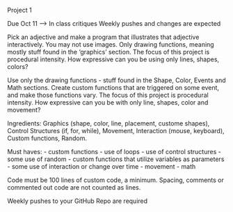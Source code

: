 Project 1

Due Oct 11 --> In class critiques
Weekly pushes and changes are expected

Pick an adjective and make a program that illustrates that adjective interactively. You may not use images.  Only drawing functions, meaning mostly stuff found in the ‘graphics’ section.
The focus of this project is procedural intensity. How expressive can you be using only lines, shapes, colors?

Use only the drawing functions - stuff found in the Shape, Color, Events and Math sections. Create custom functions that are triggered on some event, and make those functions vary. The focus of this project is procedural intensity. How expressive can you be with only line, shapes, color and movement?

Ingredients: Graphics (shape, color, line, placement, custome shapes), Control Structures (if, for, while), Movement, Interaction (mouse, keyboard), Custom functions, Random.

Must haves:
	- custom functions
	- use of loops
	- use of control structures
	- some use of random
	- custom functions that utilize variables as parameters
	- some use of interaction or change over time
	- movement
	- math


Code must be 100 lines of custom code, a minimum. Spacing, comments or commented out code are not counted as lines.

Weekly pushes to your GitHub Repo are required